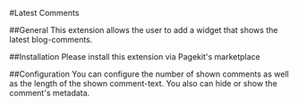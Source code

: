 #Latest Comments

##General
This extension allows the user to add a widget that shows the latest blog-comments.

##Installation
Please install this extension via Pagekit's marketplace

##Configuration
You can configure the number of shown comments as well as the length of the shown comment-text. You also can hide or show the comment's metadata.